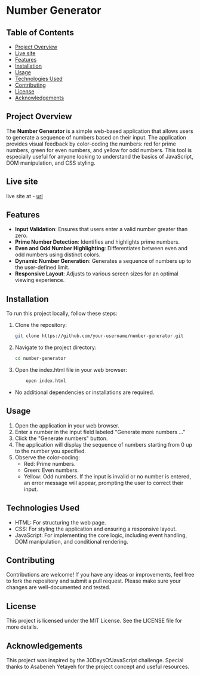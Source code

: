 # Number Generator

## Table of Contents

- [Project Overview](#project-overview)
- [Live site](#live-site)
- [Features](#features)
- [Installation](#installation)
- [Usage](#usage)
- [Technologies Used](#technologies-used)
- [Contributing](#contributing)
- [License](#license)
- [Acknowledgements](#acknowledgements)


## Project Overview

The **Number Generator** is a simple web-based application that allows users to generate a sequence of numbers based on their input. The application provides visual feedback by color-coding the numbers: red for prime numbers, green for even numbers, and yellow for odd numbers. This tool is especially useful for anyone looking to understand the basics of JavaScript, DOM manipulation, and CSS styling.

## Live site
live site at - [url](#https://ezekiel-great.github.io/Number_generator/)

## Features

- **Input Validation**: Ensures that users enter a valid number greater than zero.
- **Prime Number Detection**: Identifies and highlights prime numbers.
- **Even and Odd Number Highlighting**: Differentiates between even and odd numbers using distinct colors.
- **Dynamic Number Generation**: Generates a sequence of numbers up to the user-defined limit.
- **Responsive Layout**: Adjusts to various screen sizes for an optimal viewing experience.

## Installation

To run this project locally, follow these steps:

1. Clone the repository:
   ```bash
   git clone https://github.com/your-username/number-generator.git
   ```
2. Navigate to the project directory:
    ```bash
    cd number-generator
    ```
3. Open the index.html file in your web browser:
    ```bash
        open index.html
    ```

- No additional dependencies or installations are required.

## Usage
1. Open the application in your web browser.
2. Enter a number in the input field labeled "Generate more numbers ..."
3. Click the "Generate numbers" button.
4. The application will display the sequence of numbers starting from 0 up to the number you specified.
5. Observe the color-coding:
    - Red: Prime numbers.
    - Green: Even numbers.
    - Yellow: Odd numbers.
If the input is invalid or no number is entered, an error message will appear, prompting the user to correct their input.

## Technologies Used
- HTML: For structuring the web page.
- CSS: For styling the application and ensuring a responsive layout.
- JavaScript: For implementing the core logic, including event handling, DOM manipulation, and conditional rendering.

## Contributing
Contributions are welcome! If you have any ideas or improvements, feel free to fork the repository and submit a pull request. Please make sure your changes are well-documented and tested.

## License
This project is licensed under the MIT License. See the LICENSE file for more details.

## Acknowledgements
This project was inspired by the 30DaysOfJavaScript challenge.
Special thanks to Asabeneh Yetayeh for the project concept and useful resources.
